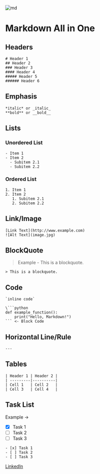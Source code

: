 ![md](https://github.com/chauhansumitdev/Markdown/assets/103536827/3f603c8d-e25b-42e5-b0b0-ad2d2b3e3999)

# Markdown All in One
## Headers
```
# Header 1
## Header 2
### Header 3
#### Header 4
##### Header 5
###### Header 6
```

## Emphasis

```
*italic* or _italic_
**bold** or __bold__

```

## Lists
### Unordered List
```
- Item 1
- Item 2
  - Subitem 2.1
  - Subitem 2.2

```
### Ordered List
```
1. Item 1
2. Item 2
   1. Subitem 2.1
   2. Subitem 2.2

```
## Link/Image
```
[Link Text](http://www.example.com)
![Alt Text](image.jpg)
```
## BlockQuote
> Example - This is a blockquote.
```
> This is a blockquote.

```

## Code
```
`inline code`

\```python
def example_function():
    print("Hello, Markdown!")
``` <- Block Code

```

## Horizontal Line/Rule

```
---
```

## Tables

```
| Header 1 | Header 2 |
| ---------|----------|
| Cell 1   | Cell 2   |
| Cell 3   | Cell 4   |

```

## Task List
 Example ->
 - [x] Task 1
- [ ] Task 2
- [ ] Task 3

```
- [x] Task 1
- [ ] Task 2
- [ ] Task 3
```

[LinkedIn](https://www.linkedin.com/in/chauhansumitdev/)